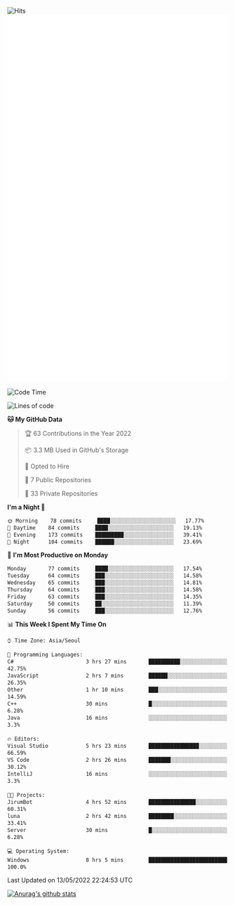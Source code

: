 ![Hits](https://hits.seeyoufarm.com/api/count/incr/badge.svg?url=https%3A%2F%2Fgithub.com%2Fkokose1234&count_bg=%2379C83D&title_bg=%23555555&icon=apple.svg&icon_color=%23E7E7E7&title=hits&edge_flat=false)
<br/>
![Metrics](https://github.com/kokose1234/kokose1234/blob/main/github-metrics.svg)

<!--START_SECTION:waka-->
![Code Time](http://img.shields.io/badge/Code%20Time-639%20hrs%2056%20mins-blue)

![Lines of code](https://img.shields.io/badge/From%20Hello%20World%20I%27ve%20Written-2%20Million%20lines%20of%20code-blue)

**🐱 My GitHub Data** 

> 🏆 63 Contributions in the Year 2022
 > 
> 📦 3.3 MB Used in GitHub's Storage 
 > 
> 💼 Opted to Hire
 > 
> 📜 7 Public Repositories 
 > 
> 🔑 33 Private Repositories  
 > 
**I'm a Night 🦉** 

```text
🌞 Morning    78 commits     ████░░░░░░░░░░░░░░░░░░░░░   17.77% 
🌆 Daytime    84 commits     ████░░░░░░░░░░░░░░░░░░░░░   19.13% 
🌃 Evening    173 commits    █████████░░░░░░░░░░░░░░░░   39.41% 
🌙 Night      104 commits    ██████░░░░░░░░░░░░░░░░░░░   23.69%

```
📅 **I'm Most Productive on Monday** 

```text
Monday       77 commits     ████░░░░░░░░░░░░░░░░░░░░░   17.54% 
Tuesday      64 commits     ███░░░░░░░░░░░░░░░░░░░░░░   14.58% 
Wednesday    65 commits     ███░░░░░░░░░░░░░░░░░░░░░░   14.81% 
Thursday     64 commits     ███░░░░░░░░░░░░░░░░░░░░░░   14.58% 
Friday       63 commits     ███░░░░░░░░░░░░░░░░░░░░░░   14.35% 
Saturday     50 commits     ██░░░░░░░░░░░░░░░░░░░░░░░   11.39% 
Sunday       56 commits     ███░░░░░░░░░░░░░░░░░░░░░░   12.76%

```


📊 **This Week I Spent My Time On** 

```text
⌚︎ Time Zone: Asia/Seoul

💬 Programming Languages: 
C#                       3 hrs 27 mins       ██████████░░░░░░░░░░░░░░░   42.75% 
JavaScript               2 hrs 7 mins        ██████░░░░░░░░░░░░░░░░░░░   26.35% 
Other                    1 hr 10 mins        ███░░░░░░░░░░░░░░░░░░░░░░   14.59% 
C++                      30 mins             █░░░░░░░░░░░░░░░░░░░░░░░░   6.28% 
Java                     16 mins             ░░░░░░░░░░░░░░░░░░░░░░░░░   3.3%

🔥 Editors: 
Visual Studio            5 hrs 23 mins       ████████████████░░░░░░░░░   66.59% 
VS Code                  2 hrs 26 mins       ███████░░░░░░░░░░░░░░░░░░   30.12% 
IntelliJ                 16 mins             ░░░░░░░░░░░░░░░░░░░░░░░░░   3.3%

🐱‍💻 Projects: 
JirumBot                 4 hrs 52 mins       ███████████████░░░░░░░░░░   60.31% 
luna                     2 hrs 42 mins       ████████░░░░░░░░░░░░░░░░░   33.41% 
Server                   30 mins             █░░░░░░░░░░░░░░░░░░░░░░░░   6.28%

💻 Operating System: 
Windows                  8 hrs 5 mins        █████████████████████████   100.0%

```


 Last Updated on 13/05/2022 22:24:53 UTC
<!--END_SECTION:waka-->

[![Anurag's github stats](https://github-readme-stats.vercel.app/api?username=kokose1234&theme=dracula)](https://github.com/anuraghazra/github-readme-stats)



	
